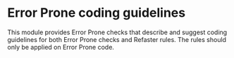 # Error Prone coding guidelines

This module provides Error Prone checks that describe and suggest coding
guidelines for both Error Prone checks and Refaster rules. The rules should
only be applied on Error Prone code.
